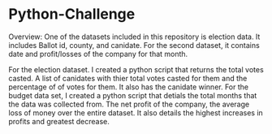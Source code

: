 # Python-Challenge


Overview: One of the datasets included in this repository is election data. It includes Ballot id, county, and canidate. For the second dataset, it contains date and profit/losses of the company for that month.


For the election dataset. I created a python script that returns the total votes casted. A list of canidates with thier total votes casted for them and the percentage of of votes for them. It also has the canidate winner. For the budget data set, I created a python script that detials the total months that the data was collected from. The net profit of the company, the average loss of money over the entire dataset. It also details the highest increases in profits and greatest decrease. 


